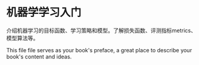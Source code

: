 # 机器学学习入门

介绍机器学习的目标函数、学习策略和模型。了解损失函数、评测指标metrics、模型算法等。

This file file serves as your book's preface, a great place to describe your book's content and ideas.

